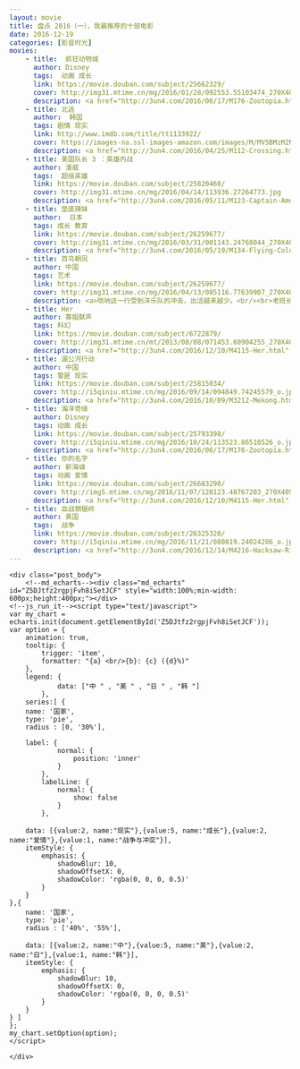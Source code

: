 ```yaml
---
layout: movie
title: 盘点 2016（一），我最推荐的十部电影
date: 2016-12-19
categories: [影音时光]
movies: 
    - title:  疯狂动物城
      author: Disney
      tags:  动画 成长
      link: https://movie.douban.com/subject/25662329/          
      cover: http://img31.mtime.cn/mg/2016/01/28/092553.55103474_270X405X4.jpg
      description: <a href="http://3un4.com/2016/06/17/M176-Zootopia.html" title="观影感想">世界并没有写满童话，当成长后的自己迈入社会，学会协调自己亲身经历社会现实后的不适与内心求变的力量，应是由“成长”跨越到“成熟”所必经的阶段。</a>
    - title: 北逃
      author:  韩国
      tags: 剧情 现实
      link: http://www.imdb.com/title/tt1133922/
      cover: https://images-na.ssl-images-amazon.com/images/M/MV5BMzM2NWRiZWItZjA2ZS00ZjRlLWExMjgtNWFlMmYxNmUyMzBkXkEyXkFqcGdeQXVyNTUxNDM2OTA@._V1_.jpg
      description: <a href="http://3un4.com/2016/04/25/M112-Crossing.html" title="观影感想">这部电影呈现的是集权主义之下对个体的压抑，令人深恶痛绝；但是用镜头来呈现这一点，又能够得到我的赞许。一件令人痛苦的事，承载着人生的两种选择——“逃离”与“追逐”。</a>
    - title: 美国队长 3 ：英雄内战
      author: 漫威
      tags:  超级英雄
      link: https://movie.douban.com/subject/25820460/           
      cover: http://img31.mtime.cn/mg/2016/04/14/113936.27264773.jpg
      description: <a href="http://3un4.com/2016/05/11/M123-Captain-America-3.html" title="观影感想">英雄为何而战？以及，我为什么会喜欢美国队长?</a>
    - title: 垫底辣妹
      author:  日本
      tags: 成长 教育
      link: https://movie.douban.com/subject/26259677/
      cover: http://img31.mtime.cn/mg/2016/03/31/001143.24768044_270X405X4.jpg
      description: <a href="http://3un4.com/2016/05/19/M134-Flying-Colors.html" title="观影感想">东亚的国家普遍实施以考试为中心的人才选拔制度，这让至今受到高考后续影响的我，对于这部来自日本的电影抱有一份特别的期待。从译名就可以看出，这是一个差生逆袭的故事，当我处于低价值状态时，我渴望能从这部影片中获得力量。</a>
    - title: 百鸟朝凤
      author: 中国
      tags: 艺术
      link: https://movie.douban.com/subject/26259677/
      cover: http://img31.mtime.cn/mg/2016/04/13/085116.77639907_270X405X4.jpg
      description: <a>唢呐这一行受到洋乐队的冲击，出活越来越少。<br/><br>老班长却不信邪，托着病躯带着大家出活，不惜吐血也要为值得尊敬的逝者吹奏《百鸟朝凤》。联想到他拒绝为另一村只维护本姓利益的村长吹奏此曲，我突然发现了唢呐匠曾经受人尊敬的原因。中国人视“婚丧嫁娶“为人生大事，其中尤以“祭拜祖先“为重。唢呐班出活的规模，四台、八太；以及表演的曲目《百鸟朝凤》，代笔的是对这个人一生的认可程度。而对逝者作出判定的，正是唢呐班的班主。<br/><br>老班主长于黄土之上，一技在手。传统文化赋予了他判定他人行为的权力，而他首先选择的是以身作则：死前吩咐徒弟别把高规格用在自己身上。</br></a>
    - title: Her
      author: 寡姐献声
      tags: 科幻
      link: https://movie.douban.com/subject/6722879/
      cover: http://img31.mtime.cn/mt/2013/08/08/071453.60904255_270X405X4.jpg
      description: <a href="http://3un4.com/2016/12/10/M4115-Her.html" title="观影感想">这是一部写满孤独的片子，主角西奥多能够用文字帮助别人传递幸福，这样的能力却没有帮到他自己，对于自己的幸福，他只能用叙述性的文字表达出来。追忆旧时的幸福，本是孤独者内心最为煎熬的经历，恰恰如此，让我感受到了亲密关系的美好与挑战。</a>
    - title: 湄公河行动 
      author: 中国 
      tags: 警匪 现实
      link: https://movie.douban.com/subject/25815034/
      cover: http://i5qiniu.mtime.cn/mg/2016/09/14/094849.74245579_o.jpg?imageMogr2/thumbnail/!270x405r/gravity/North/crop/270x405/dx/0/dy/0/ignore-error/1
      description: <a href="http://3un4.com/2016/10/09/M3212-Mekong.html" title="观影感想">在中国这片土地上生活了有二十年了，作为学生，我切身感受到“应试教育”的弊端，止不住的抱怨；作为消费者，我发现国企凭借政治权力在市场中取得了垄断地位，只能一边用一边骂。但看了这部影片，我突然很想感谢中国，让我不至于沦入那样的境地，小小年纪就被迫以制贩毒品为生。至少我还可以坐在这里，静静地思考，在键盘上敲打出这些文字。</a>
    - title: 海洋奇缘
      author: Disney
      tags: 动画 成长
      link: https://movie.douban.com/subject/25793398/
      cover: http://i5qiniu.mtime.cn/mg/2016/10/24/113523.86510526_o.jpg?imageMogr2/thumbnail/!270x405r/gravity/North/crop/270x405/dx/0/dy/0/ignore-error/1
      description: <a href="http://3un4.com/2016/06/17/M176-Zootopia.html" title="观影感想">莫安娜，迪士尼第 14 位公主，却演绎了首个不涉及爱情的公主故事，相较侧重亲情的Frozen更注重刻画友情，在惯常追寻自我的主题基础上加入了与承担责任之间矛盾的讨论，更出彩的是影射了人与自然的平衡问题。充满波里尼西亚民族风情的原声加上电影中明媚的大洋风光，使电影成为一场绝佳的视听盛宴。（网易云音乐用户，Tinuvie）</a>
    - title: 你的名字
      author: 新海诚
      tags: 动画 爱情
      link: https://movie.douban.com/subject/26683290/
      cover: http://img5.mtime.cn/mg/2016/11/07/120123.48767203_270X405X4.jpg
      description: <a href="http://3un4.com/2016/12/10/M4115-Her.html" title="观影感想">原本止于两者之间的个人幸福，却被赋予了拯救小镇的意义，故事的出彩点正在于此。<br/><br>可为什么交换了身体，两个原本八杆子打不到一起的男生与女生，就能够突破时空的现制，走到了一起？</br></a>
    - title: 血战钢锯岭
      author: 美国
      tags:  战争 
      link: https://movie.douban.com/subject/26325320/
      cover: http://i5qiniu.mtime.cn/mg/2016/11/21/080819.24024286_o.jpg?imageMogr2/thumbnail/!270x405r/gravity/North/crop/270x405/dx/0/dy/0/ignore-error/1
      description: <a href="http://3un4.com/2016/12/14/M4216-Hacksaw-Ridge.html" title="观影感想">如果你已经对于影视作品中的战争感到适应，那么这部片子中的血腥、暴力以及交战双方的胶着状态，却也能让你开始重新意识到战争的恐怖。<br/><br>战争本是人类社会矛盾不可调和的产物，个体在战争面前，本是不堪一击的。出人意料的是， 不持枪的 Desmond 却凭借一己之力，让受到血腥战场冲击的战友们再次燃起了勇气。处于和平年代的我，难以真正理解 Desmond 的信仰，但我同样见识到了他对信仰的坚定。</br></a>
---
```


<html>
    <script src="https://static.farbox.com/service/static_3rd/staticfile/ajax/libs/echarts/3.1.5/echarts.min.js" type= "text/javascript"></script>
<body>


<div class="post">
    
    <div class="post_body">
        <!--md_echarts--><div class="md_echarts" id="Z5DJtfz2rgpjFvh8iSetJCF" style="width:100%;min-width: 600px;height:400px;"></div>
    <!--js_run_it--><script type="text/javascript">
    var my_chart = echarts.init(document.getElementById('Z5DJtfz2rgpjFvh8iSetJCF'));
    var option = {
        animation: true,
        tooltip: {
            trigger: 'item',
            formatter: "{a} <br/>{b}: {c} ({d}%)"
        },
        legend: {
                data: ["中 " , "美 " , "日 " , "韩 "]
            },
        series:[ {
        name: '国家',
        type: 'pie',
        radius : [0, '30%'],
        
        label: {
                normal: {
                    position: 'inner'
                }
            },
            labelLine: {
                normal: {
                    show: false
                }
            },
        
        data: [{value:2, name:"现实"},{value:5, name:"成长"},{value:2, name:"爱情"},{value:1, name:"战争与冲突"}],
        itemStyle: {
            emphasis: {
                shadowBlur: 10,
                shadowOffsetX: 0,
                shadowColor: 'rgba(0, 0, 0, 0.5)'
            }
        }
    },{
        name: '国家',
        type: 'pie',
        radius : ['40%', '55%'],
        
        data: [{value:2, name:"中"},{value:5, name:"美"},{value:2, name:"日"},{value:1, name:"韩"}],
        itemStyle: {
            emphasis: {
                shadowBlur: 10,
                shadowOffsetX: 0,
                shadowColor: 'rgba(0, 0, 0, 0.5)'
            }
        }
    } ]
    };
    my_chart.setOption(option);
    </script>
    
<!--block_code_end-->
    </div>
</div>

<!--mathjax-->

</body>
</html>
